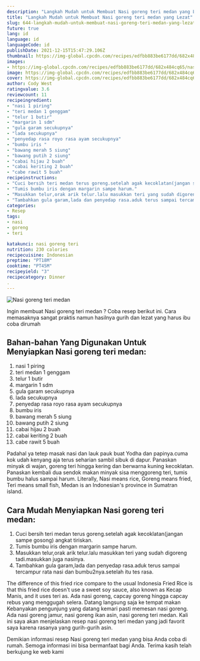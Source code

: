 ```yaml
---
description: "Langkah Mudah untuk Membuat Nasi goreng teri medan yang Lezat"
title: "Langkah Mudah untuk Membuat Nasi goreng teri medan yang Lezat"
slug: 644-langkah-mudah-untuk-membuat-nasi-goreng-teri-medan-yang-lezat
future: true
lang: id
language: id
languageCode: id
publishDate: 2021-12-15T15:47:29.106Z 
thumbnail: https://img-global.cpcdn.com/recipes/edfbb883be6177dd/682x484cq65/nasi-goreng-teri-medan-foto-resep-utama.png
images:
- https://img-global.cpcdn.com/recipes/edfbb883be6177dd/682x484cq65/nasi-goreng-teri-medan-foto-resep-utama.png
image: https://img-global.cpcdn.com/recipes/edfbb883be6177dd/682x484cq65/nasi-goreng-teri-medan-foto-resep-utama.png
cover: https://img-global.cpcdn.com/recipes/edfbb883be6177dd/682x484cq65/nasi-goreng-teri-medan-foto-resep-utama.png
author: Cody West
ratingvalue: 3.6
reviewcount: 11
recipeingredient:
- "nasi 1 piring"
- "teri medan 1 genggam"
- "telur 1 butir"
- "margarin 1 sdm"
- "gula garam secukupnya"
- "lada secukupnya"
- "penyedap rasa royo rasa ayam secukupnya"
- "bumbu iris "
- "bawang merah 5 siung"
- "bawang putih 2 siung"
- "cabai hijau 2 buah"
- "cabai keriting 2 buah"
- "cabe rawit 5 buah"
recipeinstructions:
- "Cuci bersih teri medan terus goreng.setelah agak kecoklatan(jangan sampe gosong) angkat tiriskan."
- "Tumis bumbu iris dengan margarin sampe harum."
- "Masukkan telur,orak arik telur.lalu masukkan teri yang sudah digoreng tadi.masukkan juga nasinya."
- "Tambahkan gula garam,lada dan penyedap rasa.aduk terus sampai tercampur rata nasi dan bumbu2nya.setelah itu tes rasa."
categories:
- Resep
tags:
- nasi
- goreng
- teri

katakunci: nasi goreng teri 
nutrition: 230 calories
recipecuisine: Indonesian
preptime: "PT18M"
cooktime: "PT45M"
recipeyield: "3"
recipecategory: Dinner
. 
---
```



![Nasi goreng teri medan](https://img-global.cpcdn.com/recipes/edfbb883be6177dd/682x484cq65/nasi-goreng-teri-medan-foto-resep-utama.png)

Ingin membuat Nasi goreng teri medan ? Coba resep berikut ini. Cara memasaknya sangat praktis namun hasilnya gurih dan lezat yang harus ibu coba dirumah

<!--inarticleads1-->

## Bahan-bahan Yang Digunakan Untuk Menyiapkan Nasi goreng teri medan:

1. nasi 1 piring
1. teri medan 1 genggam
1. telur 1 butir
1. margarin 1 sdm
1. gula garam secukupnya
1. lada secukupnya
1. penyedap rasa royo rasa ayam secukupnya
1. bumbu iris 
1. bawang merah 5 siung
1. bawang putih 2 siung
1. cabai hijau 2 buah
1. cabai keriting 2 buah
1. cabe rawit 5 buah

Padahal ya tetep masak nasi dan lauk pauk buat Yodha dan papinya.cuma kok udah kenyang aja terus seharian sambil sibuk di dapur. Panaskan minyak di wajan, goreng teri hingga kering dan berwarna kuning kecoklatan. Panaskan kembali dua sendok makan minyak sisa menggoreng teri, tumis bumbu halus sampai harum. Literally, Nasi means rice, Goreng means fried, Teri means small fish, Medan is an Indonesian&#39;s province in Sumatran island. 

<!--inarticleads2-->

## Cara Mudah Menyiapkan Nasi goreng teri medan:

1. Cuci bersih teri medan terus goreng.setelah agak kecoklatan(jangan sampe gosong) angkat tiriskan.
1. Tumis bumbu iris dengan margarin sampe harum.
1. Masukkan telur,orak arik telur.lalu masukkan teri yang sudah digoreng tadi.masukkan juga nasinya.
1. Tambahkan gula garam,lada dan penyedap rasa.aduk terus sampai tercampur rata nasi dan bumbu2nya.setelah itu tes rasa.


The difference of this fried rice compare to the usual Indonesia Fried Rice is that this fried rice doesn&#39;t use a sweet soy sauce, also known as Kecap Manis, and it uses teri as. Ada nasi goreng, capcay goreng hingga capcay rebus yang menggugah selera. Datang langsung saja ke tempat makan Kebanyakan pengunjung yang datang kemari pasti memesan nasi goreng. Ada nasi goreng jamur, nasi goreng ikan asin, nasi goreng teri medan. Kali ini saya akan menjelaskan resep nasi goreng teri medan yang jadi favorit saya karena rasanya yang gurih-gurih asin. 

Demikian informasi  resep Nasi goreng teri medan   yang bisa Anda coba di rumah. Semoga informasi ini bisa bermanfaat bagi Anda. Terima kasih telah berkujung ke web kami
